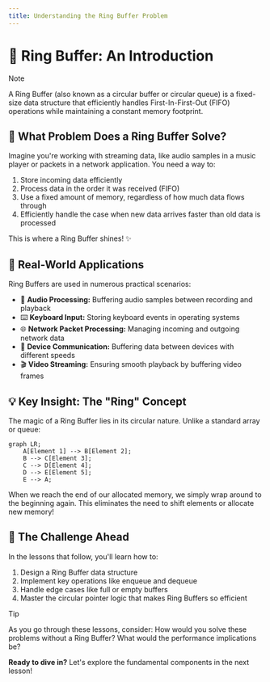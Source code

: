 ```yaml
---
title: Understanding the Ring Buffer Problem
---
```


# 🔄 Ring Buffer: An Introduction

> [!NOTE]
> A Ring Buffer (also known as a circular buffer or circular queue) is a fixed-size data structure that efficiently handles First-In-First-Out (FIFO) operations while maintaining a constant memory footprint.

## 🤔 What Problem Does a Ring Buffer Solve?

Imagine you're working with streaming data, like audio samples in a music player or packets in a network application. You need a way to:

1. Store incoming data efficiently
2. Process data in the order it was received (FIFO)
3. Use a fixed amount of memory, regardless of how much data flows through
4. Efficiently handle the case when new data arrives faster than old data is processed

This is where a Ring Buffer shines! ✨

## 🎯 Real-World Applications

Ring Buffers are used in numerous practical scenarios:

- 🎵 **Audio Processing:** Buffering audio samples between recording and playback
- ⌨️ **Keyboard Input:** Storing keyboard events in operating systems
- 🌐 **Network Packet Processing:** Managing incoming and outgoing network data
- 📱 **Device Communication:** Buffering data between devices with different speeds
- 🎬 **Video Streaming:** Ensuring smooth playback by buffering video frames

## 💡 Key Insight: The "Ring" Concept

The magic of a Ring Buffer lies in its circular nature. Unlike a standard array or queue:

```mermaid
graph LR;
    A[Element 1] --> B[Element 2];
    B --> C[Element 3];
    C --> D[Element 4];
    D --> E[Element 5];
    E --> A;
```

When we reach the end of our allocated memory, we simply wrap around to the beginning again. This eliminates the need to shift elements or allocate new memory!

## 🧩 The Challenge Ahead

In the lessons that follow, you'll learn how to:

1. Design a Ring Buffer data structure
2. Implement key operations like enqueue and dequeue
3. Handle edge cases like full or empty buffers
4. Master the circular pointer logic that makes Ring Buffers so efficient

> [!TIP]
> As you go through these lessons, consider: How would you solve these problems without a Ring Buffer? What would the performance implications be?

**Ready to dive in?** Let's explore the fundamental components in the next lesson! 